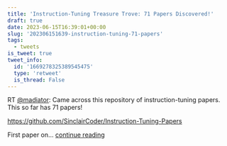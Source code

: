```yaml
---
title: 'Instruction-Tuning Treasure Trove: 71 Papers Discovered!'
draft: true
date: 2023-06-15T16:39:01+00:00
slug: '202306151639-instruction-tuning-71-papers'
tags:
  - tweets
is_tweet: true
tweet_info:
  id: '1669278325389545475'
  type: 'retweet'
  is_thread: False
---
```




RT [@madiator](https://x.com/madiator): Came across this repository of instruction-tuning papers.
This so far has 71 papers!

<https://github.com/SinclairCoder/Instruction-Tuning-Papers>

First paper on… [continue reading](https://x.com/sytelus/status/1669278325389545475)

